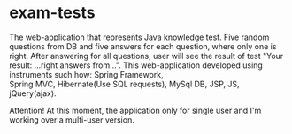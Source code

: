 exam-tests
==========
The web-application that represents Java knowledge test.
Five random questions from DB and five answers for each question, where only one is right. 
After answering for all questions, user will see the result of test "Your result: ...right answers from...".
This web-application developed using instruments such how: Spring Framework,  
Spring MVC, Hibernate(Use SQL requests), MySql DB, JSP, JS, jQuery(ajax).

Attention! At this moment, the application only for single user and I'm working over a multi-user version. 
